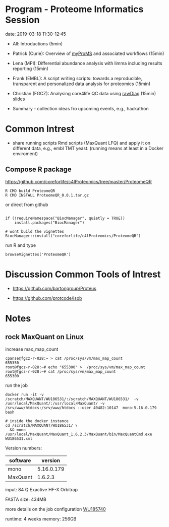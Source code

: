 # Program - Proteome Informatics Session

date: 2019-03-18 11:30-12:45

* All: Introductions (5min)

* Patrick (Curie): Overview of [myProMS](https://doi.org/10.1002/pmic.200600784) and associated workflows (15min)

* Lena (MPI): Differential abundance analysis with limma including results reporting (15min)

* Frank (EMBL): A script writing scripts: towards a reproducible, transparent and personalized data analysis for proteomics (15min)

* Christian (FGCZ): Analysing core4life QC data using [rawDiag](https://fgcz.github.io/rawDiag/) (15min) [slides](https://drive.google.com/file/d/1iZFpUMYlxa37AZb18ajPD2sto3LMbH-D/view?usp=sharing)

* Summary - collection ideas fro upcoming events, e.g., hackathon


# Common Intrest 

- share running scripts Rmd scripts (MaxQuant LFQ) and apply it on different data, e.g., embl TMT yeast.
(running means at least in a Docker enviroment)

## Compose R package

https://github.com/coreforlife/c4lProteomics/tree/master/ProteomeQR

```{r}
R CMD build ProteomeQR
R CMD INSTALL ProteomeQR_0.0.1.tar.gz 
```

or direct from github
```{r}

if (!requireNamespace("BiocManager", quietly = TRUE))
    install.packages("BiocManager")

# wont build the vignettes
BiocManager::install("coreforlife/c4lProteomics/ProteomeQR")  
```

run R and type

```{r}
browseVignettes('ProteomeQR')
```
# Discussion Common Tools of Intrest 

- https://github.com/bartongroup/Proteus

- https://github.com/protcode/isob


# Notes

## rock MaxQuant on Linux


increase max_map_count 

```
cpanse@fgcz-r-028:~ > cat /proc/sys/vm/max_map_count
655350
root@fgcz-r-028:~# echo "655300" >  /proc/sys/vm/max_map_count
root@fgcz-r-028:~# cat /proc/sys/vm/max_map_count
655300
```

run the job

```{bash}
docker run -it -v /scratch/MAXQUANT/WU186531/:/scratch/MAXQUANT/WU186531/  -v /usr/local/MaxQuant/:/usr/local/MaxQuant/ -v /srv/www/htdocs:/srv/www/htdocs --user 40482:10147  mono:5.16.0.179 bash

# inside the docker instance
cd /scratch/MAXQUANT/WU186531/ \
  && mono /usr/local/MaxQuant/MaxQuant_1.6.2.3/MaxQuant/bin/MaxQuantCmd.exe WU186531.xml
```

Version numbers:

|software|version|
|----|----|
|mono|5.16.0.179|
|MaxQuant|1.6.2.3|


input:
84 Q Exactive HF-X Orbitrap

FASTA size: 434MB

more details on the job configuration [WU185740](https://fgcz-bfabric.uzh.ch/bfabric/userlab/show-workunit.html?id=185740)

runtime: 4 weeks
memory: 256GB
